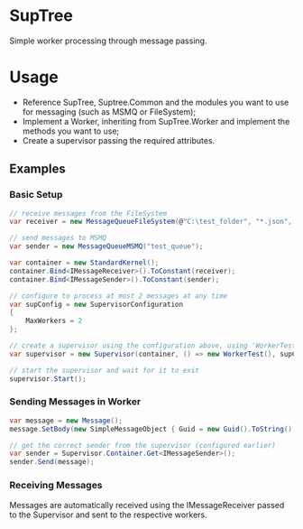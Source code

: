 # SupTree
Simple worker processing through message passing.

# Usage

- Reference SupTree, Suptree.Common and the modules you want to use for messaging (such as MSMQ or FileSystem);
- Implement a Worker, inheriting from SupTree.Worker and implement the methods you want to use;
- Create a supervisor passing the required attributes.

## Examples

### Basic Setup

```csharp
// receive messages from the FileSystem
var receiver = new MessageQueueFileSystem(@"C:\test_folder", "*.json", "json");

// send messages to MSMQ
var sender = new MessageQueueMSMQ("test_queue");

var container = new StandardKernel();
container.Bind<IMessageReceiver>().ToConstant(receiver);
container.Bind<IMessageSender>().ToConstant(sender);

// configure to process at most 2 messages at any time
var supConfig = new SupervisorConfiguration
{
    MaxWorkers = 2
};

// create a supervisor using the configuration above, using 'WorkerTest' to process messages
var supervisor = new Supervisor(container, () => new WorkerTest(), supConfig);

// start the supervisor and wait for it to exit
supervisor.Start();
```

### Sending Messages in Worker

```csharp
var message = new Message();
message.SetBody(new SimpleMessageObject { Guid = new Guid().ToString() });

// get the correct sender from the supervisor (configured earlier)
var sender = Supervisor.Container.Get<IMessageSender>();
sender.Send(message);
```

### Receiving Messages

Messages are automatically received using the IMessageReceiver passed to the Supervisor and sent to the respective workers.
